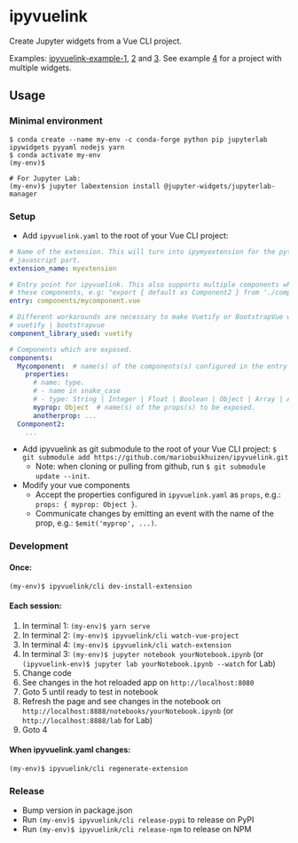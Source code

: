 # ipyvuelink

Create Jupyter widgets from a Vue CLI project.

Examples: [ipyvuelink-example-1](https://github.com/mariobuikhuizen/ipyvuelink-example-1/tree/ipyvuelink),
[2](https://github.com/mariobuikhuizen/ipyvuelink-example-2/tree/ipyvuelink) and
[3](https://github.com/mariobuikhuizen/ipyvuelink-example-3/tree/ipyvuelink). See example
[4](https://github.com/mariobuikhuizen/ipyvuelink-example-4) for a project with multiple widgets.

## Usage

### Minimal environment
```
$ conda create --name my-env -c conda-forge python pip jupyterlab ipywidgets pyyaml nodejs yarn
$ conda activate my-env
(my-env)$

# For Jupyter Lab:
(my-env)$ jupyter labextension install @jupyter-widgets/jupyterlab-manager
```

### Setup
* Add `ipyvuelink.yaml` to the root of your Vue CLI project:
```yaml
# Name of the extension. This will turn into ipymyextension for the python part and jupyter-myextension for the 
# javascript part.
extension_name: myextension

# Entry point for ipyvuelink. This also supports multiple components when using an .js file with exports for
# these components, e.g: "export { default as Component2 } from './components/component2'" for component2.vue etc.
entry: components/mycomponent.vue

# Different workarounds are necessary to make Vuetify or BootstrapVue work inside a notebook. 
# vuetify | bootstrapvue
component_library_used: vuetify

# Components which are exposed.
components:
  Mycomponent:  # name(s) of the components(s) configured in the entry property above.  
    properties:
      # name: type.
      # - name in snake_case
      # - type: String | Integer | Float | Boolean | Object | Array | Any
      myprop: Object  # name(s) of the props(s) to be exposed.
      anotherprop: ...
  Conmponent2:
    ...
```
* Add ipyvuelink as git submodule to the root of your Vue CLI project:
`$ git submodule add https://github.com/mariobuikhuizen/ipyvuelink.git`
  * Note: when cloning or pulling from github, run `$ git submodule update --init`.
* Modify your vue components
  * Accept the properties configured in `ipyvuelink.yaml` as `props`, e.g.: `props: { myprop: Object }`.
  * Communicate changes by emitting an event with the name of the prop, e.g.: `$emit('myprop', ...)`.

### Development

#### Once:
```
(my-env)$ ipyvuelink/cli dev-install-extension
```

#### Each session:

1. In terminal 1: `(my-env)$ yarn serve`
2. In terminal 2: `(my-env)$ ipyvuelink/cli watch-vue-project`
3. In terminal 4: `(my-env)$ ipyvuelink/cli watch-extension`
4. In terminal 3: `(my-env)$ jupyter notebook yourNotebook.ipynb` (or `(ipyvuelink-env)$ jupyter lab yourNotebook.ipynb --watch` for Lab)
5. Change code
6. See changes in the hot reloaded app on `http://localhost:8080`
7. Goto 5 until ready to test in notebook
8. Refresh the page and see changes in the notebook on `http://localhost:8888/notebooks/yourNotebook.ipynb` (or `http://localhost:8888/lab` for Lab)
9. Goto 4

#### When ipyvuelink.yaml changes:
```
(my-env)$ ipyvuelink/cli regenerate-extension
```

### Release

* Bump version in package.json
* Run `(my-env)$ ipyvuelink/cli release-pypi` to release on PyPI
* Run `(my-env)$ ipyvuelink/cli release-npm` to release on NPM
